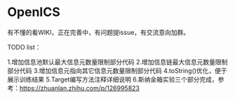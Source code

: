 # OpenICS

有不懂的看WIKI，正在完善中，有问题提issue，有交流意向加群。

TODO list：

1.增加信息池默认最大信息元数量限制部分代码
2.增加信息链最大信息元数量限制部分代码
3.增加信息元指向其它信息元数量限制部分代码
4.toString()优化，便于展示训练结果
5.Target编写方法注释详细说明
6.斯纳金箱实验三个部分完成，参考：https://zhuanlan.zhihu.com/p/126995823
